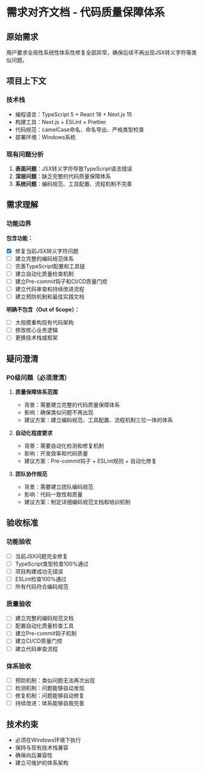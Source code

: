 # 需求对齐文档 - 代码质量保障体系

## 原始需求

用户要求全局性系统性体系性修复全部异常，确保后续不再出现JSX转义字符等类似问题。

## 项目上下文

### 技术栈
- 编程语言：TypeScript 5 + React 18 + Next.js 15
- 构建工具：Next.js + ESLint + Prettier
- 代码规范：camelCase命名、命名导出、严格类型检查
- 部署环境：Windows系统

### 现有问题分析
1. **表面问题**：JSX转义字符导致TypeScript语法错误
2. **深层问题**：缺乏完整的代码质量保障体系
3. **系统问题**：编码规范、工具配置、流程机制不完善

## 需求理解

### 功能边界

**包含功能：**
- [x] 修复当前JSX转义字符问题
- [ ] 建立完整的编码规范体系
- [ ] 完善TypeScript配置和工具链
- [ ] 建立自动化质量检查机制
- [ ] 建立Pre-commit钩子和CI/CD质量门控
- [ ] 建立代码审查和持续改进流程
- [ ] 建立预防机制和最佳实践文档

**明确不包含（Out of Scope）：**
- [ ] 大规模重构现有代码架构
- [ ] 修改核心业务逻辑
- [ ] 更换技术栈或框架

## 疑问澄清

### P0级问题（必须澄清）

1. **质量保障体系范围**
   - 背景：需要建立完整的代码质量保障体系
   - 影响：确保类似问题不再出现
   - 建议方案：建立编码规范、工具配置、流程机制三位一体的体系

2. **自动化程度要求**
   - 背景：需要自动化检测和修复机制
   - 影响：开发效率和代码质量
   - 建议方案：Pre-commit钩子 + ESLint规则 + 自动化修复

3. **团队协作规范**
   - 背景：需要建立团队编码规范
   - 影响：代码一致性和质量
   - 建议方案：制定详细编码规范文档和培训机制

## 验收标准

### 功能验收
- [ ] 当前JSX问题完全修复
- [ ] TypeScript类型检查100%通过
- [ ] 项目构建成功无错误
- [ ] ESLint检查100%通过
- [ ] 所有代码符合编码规范

### 质量验收
- [ ] 建立完整的编码规范文档
- [ ] 配置自动化质量检查工具
- [ ] 建立Pre-commit钩子机制
- [ ] 建立CI/CD质量门控
- [ ] 建立代码审查流程

### 体系验收
- [ ] 预防机制：类似问题无法再次出现
- [ ] 检测机制：问题能够自动发现
- [ ] 修复机制：问题能够自动修复
- [ ] 持续改进：体系能够自我完善

## 技术约束

- 必须在Windows环境下执行
- 保持与现有技术栈兼容
- 确保向后兼容性
- 建立可维护的体系架构
